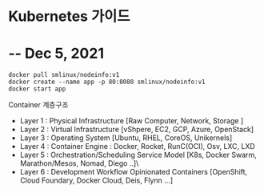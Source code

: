 # Kubernetes 가이드 

# -- Dec 5, 2021 

```console 
docker pull smlinux/nodeinfo:v1
docker create --name app -p 80:8080 smlinux/nodeinfo:v1
docker start app
```
Container 계층구조 

* Layer 1 : Physical Infrastructure [Raw Computer, Network, Storage ]
* Layer 2 : Virtual Infrastructure [vShpere, EC2, GCP, Azure, OpenStack]
* Layer 3 : Operating System [Ubuntu, RHEL, CoreOS, Unikernels]
* Layer 4 : Container Engine : Docker, Rocket, RunC(OCI), Osv, LXC, LXD
* Layer 5 : Orchestration/Scheduling Service Model [K8s, Docker Swarm, Marathon/Mesos, Nomad, Diego ..]\
* Layer 6 : Development Workflow Opinionated Containers [OpenShift, Cloud Foundary, Docker Cloud, Deis, Flynn ...]



